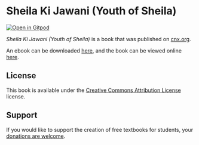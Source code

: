 # Sheila Ki Jawani (Youth of Sheila)

[![Open in Gitpod](https://gitpod.io/button/open-in-gitpod.svg)](https://gitpod.io/from-referrer/)

_Sheila Ki Jawani (Youth of Sheila)_ is a book that was published on [cnx.org](https://cnx.org/).

An ebook can be downloaded [here](https://github.com/cnx-user-books/cnxbook-sheila-ki-jawani-youth-of-sheila/releases/latest), and the book can be viewed online [here](https://github.com/cnx-user-books/cnxbook-sheila-ki-jawani-youth-of-sheila/releases/latest).

## License
This book is available under the [Creative Commons Attribution License](./LICENSE) license.

## Support
If you would like to support the creation of free textbooks for students, your [donations are welcome](https://riceconnect.rice.edu/donation/support-openstax-banner).
